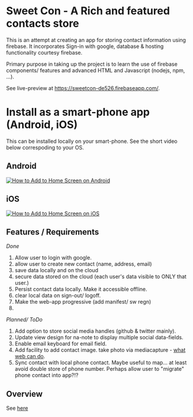 # Sweet Con - A Rich and featured contacts store

This is an attempt at creating an app for storing contact information using firebase. It incorporates Sign-in with google, database & hosting functionality courtesy firebase.

Primary purpose in taking up the project is to learn the use of firebase components/ features and advanced HTML and Javascript (nodejs, npm, ...).

See live-preview at https://sweetcon-de526.firebaseapp.com/. 

# Install as a smart-phone app (Android, iOS)

This can be installed locally on your smart-phone. See the short video below correspoding to your OS.

## Android
[![How to Add to Home Screen on Android](https://img.youtube.com/vi/6YbPaINKnYA/0.jpg)](https://www.youtube.com/watch?v=6YbPaINKnYA)

## iOS
[![How to Add to Home Screen on iOS](https://img.youtube.com/vi/S7TIVG5F2xw/0.jpg)](https://www.youtube.com/watch?v=S7TIVG5F2xw)


## Features / Requirements

*Done*
1. Allow user to login with google.
2. allow user to create new contact (name, address, email)
3. save data locally and on the cloud
4. secure data stored on the cloud (each user's data visible to ONLY that user.)
5. Persist contact data locally. Make it accessible offline.
5. clear local data on sign-out/ logoff.
6. Make the web-app progressive (add manifest/ sw regn)
7. 

*Planned/ ToDo*
1. Add option to store social media handles (github & twitter mainly).
2. Update view design for na-note to display multiple social data-fields.
2. Enable email keyboard for email field.
3. Add facility to add contact image. take photo via mediacapture - [what web can do](https://whatwebcando.today).
4. Sync contact with local phone contact. Maybe useful to map... at least avoid double store of phone number. Perhaps allow user to "migrate" phone contact into app?!?

## Overview
See [here](https://gitpitch.com/koushik-ms/sweet-con/master)

